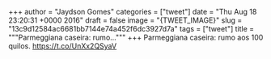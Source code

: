 
+++
author = "Jaydson Gomes"
categories = ["tweet"]
date = "Thu Aug 18 23:20:31 +0000 2016"
draft = false
image = "{TWEET_IMAGE}"
slug = "13c9d12584ac6681bb7144e74a452f6dc3927d7a"
tags = ["tweet"]
title = """Parmeggiana caseira: rumo..."""
+++
Parmeggiana caseira: rumo aos 100 quilos. https://t.co/UnXx2QSyaV
